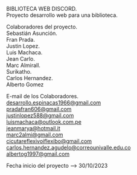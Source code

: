 BIBLIOTECA WEB DISCORD.                                                                                                                                          
Proyecto desarrollo web para una biblioteca.                                                                                                                      

Colaboradores del proyecto.                                                                                                                                       
  Sebastián Asunción.                                                                                                                                              
  Fran Prada.                                                                                                                                                     
  Justin Lopez.                                                                                                                                                   
  Luis Machaca.                                                                                                                                                    
  Jean Carlo.                                                                                                                                                     
  Marc Almirall.                                                                                                                                                  
  Surikatho.                                                                                                                                                      
  Carlos Hernandez.                                                                                                                                               
  Alberto Gomez                                                                                                                                                                                                  
                                                                                                                                                                                                      
                                                                                                                                                                                                             
                                                                                                                                                                                                                
E-mail de los Colaboradores.                                                                                                                                     
desarrollo.espinacas1966@gmail.com                                                                                                                                
pradafran606@gmail.com                                                                                                                     
justinlopez588@gmail.com                                                                                                                                          
luismachaca@outlook.com.pe                                                                                                                                        
jeanmarya@hotmail.it                                                                                                                                               
marc2almi@gmail.com                                                                                                                                               
cicutareflexivoiflexibo@gmail.com                                                                                                                                 
carlos.hernandez.agudelo@correounivalle.edu.co                                                                                                                    
albertog1997@gmail.com                                                                                                                                                                                           

                                                                                                                                                                                                                
                                                                                                                                                                                                                 
Fecha inicio del proyecto   --> 30/10/2023                                                                                                                                                                 
